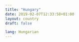 ```yaml
---
title: "Hungary"
date: 2019-02-07T12:33:58+01:00
layout: country
draft: false

lang: Hungarian
---
```


